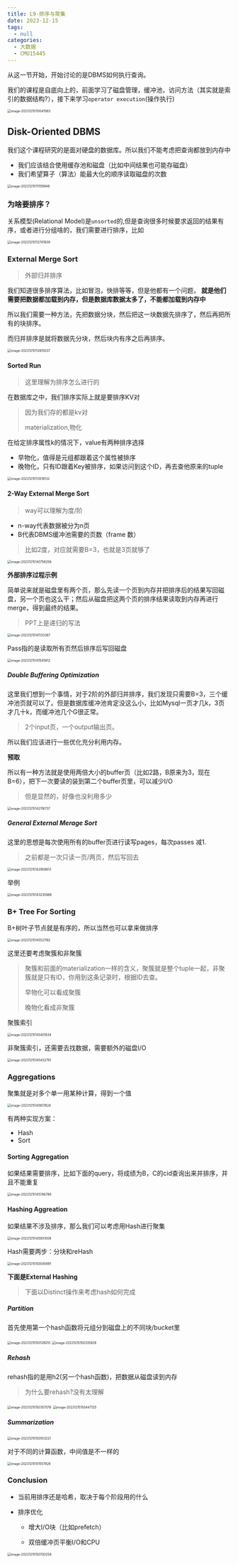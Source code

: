 ```yaml
---
title: L9-排序与聚集
date: 2023-12-15
tags: 
  - null
categories: 
  - 大数据
  - CMU15445
---
```


从这一节开始，开始讨论的是DBMS如何执行查询。

我们的课程是自底向上的，前面学习了磁盘管理，缓冲池，访问方法（其实就是索引的数据结构?），接下来学习`operator execution`(操作执行)

<img src="https://typora-1309665611.cos.ap-nanjing.myqcloud.com/typora/image-20231215110041563.png" alt="image-20231215110041563" style="zoom:50%;" />

## Disk-Oriented  DBMS

我们这个课程研究的是面对硬盘的数据库。所以我们不能考虑把查询都放到内存中

- 我们应该结合使用缓存池和磁盘（比如中间结果也可能存磁盘）
- 我们希望算子（算法）能最大化的顺序读取磁盘的次数

<img src="https://typora-1309665611.cos.ap-nanjing.myqcloud.com/typora/image-20231215111159948.png" alt="image-20231215111159948" style="zoom:50%;" />

### 为啥要排序？

关系模型(Relational Model)是`unsorted`的,但是查询很多时候要求返回的结果有序，或者进行分组啥的，我们需要进行排序，比如

<img src="https://typora-1309665611.cos.ap-nanjing.myqcloud.com/typora/image-20231215112741939.png" alt="image-20231215112741939" style="zoom:50%;" />



### External  Merge Sort

> 外部归并排序

我们知道很多排序算法，比如冒泡，快排等等，但是他都有一个问题， **就是他们需要把数据都加载到内存，但是数据库数据太多了，不能都加载到内存中**

所以我们需要一种方法，先把数据分块，然后把这一块数据先排序了，然后再把所有的块排序。

而归并排序是就将数据先分块，然后块内有序之后再排序。

<img src="https://typora-1309665611.cos.ap-nanjing.myqcloud.com/typora/image-20231215112615037.png" alt="image-20231215112615037" style="zoom:50%;" />



#### Sorted Run

> 这里理解为排序怎么进行的

在数据库之中，我们排序实际上就是要排序KV对

> 因为我们存的都是kv对
>
> materialization,物化

在给定排序属性k的情况下，value有两种排序选择

- 早物化，值得是元组都跟着这个属性被排序
- 晚物化，只有ID跟着Key被排序，如果访问到这个ID，再去查他原来的tuple

<img src="https://typora-1309665611.cos.ap-nanjing.myqcloud.com/typora/image-20231215113518132.png" alt="image-20231215113518132" style="zoom:50%;" />

#### 2-Way  External  Merge Sort

> way可以理解为度/阶

- n-way代表数据被分为n页
- B代表DBMS缓冲池需要的页数（frame 数）

> 比如2度，对应就需要B=3，也就是3页就够了

<img src="https://typora-1309665611.cos.ap-nanjing.myqcloud.com/typora/image-20231215140756256.png" alt="image-20231215140756256" style="zoom:50%;" />

**外部排序过程示例**

简单说来就是磁盘里有两个页，那么先读一个页到内存并把排序后的结果写回磁盘，另一个页也这么干；然后从磁盘把这两个页的排序结果读取到内存再进行merge，得到最终的结果。

> PPT上是递归的写法



<img src="https://typora-1309665611.cos.ap-nanjing.myqcloud.com/typora/image-20231215141133367.png" alt="image-20231215141133367" style="zoom:50%;" />

Pass指的是读取所有页然后排序后写回磁盘

<img src="https://typora-1309665611.cos.ap-nanjing.myqcloud.com/typora/image-20231215141545612.png" alt="image-20231215141545612" style="zoom:50%;" />

##### Double Buffering   Optimization

这里我们想到一个事情，对于2阶的外部归并排序，我们发现只需要B=3，三个缓冲池页就可以了。但是数据库缓冲池肯定没这么小，比如Mysql一页才几k，3页才几十k，而缓冲池几个G很正常。

> 2个input页，一个output输出页。

所以我们应该进行一些优化充分利用内存。

**预取**

所以有一种方法就是使用两倍大小的buffer页（比如2路，B原来为3，现在B=6），把下一次要读的装到第二个buffer页里，可以减少I/O

> 但是显然的，好像也没利用多少

<img src="https://typora-1309665611.cos.ap-nanjing.myqcloud.com/typora/image-20231215142118737.png" alt="image-20231215142118737" style="zoom:50%;" />

##### General  External  Merage Sort

这里的思想是每次使用所有的buffer页进行读写pages，每次passes  减1.

> 之前都是一次只读一页/两页，然后写回去

<img src="https://typora-1309665611.cos.ap-nanjing.myqcloud.com/typora/image-20231215142908813.png" alt="image-20231215142908813" style="zoom:50%;" />

举例

<img src="https://typora-1309665611.cos.ap-nanjing.myqcloud.com/typora/image-20231215143235988.png" alt="image-20231215143235988" style="zoom:50%;" />

### B+ Tree  For  Sorting

B+树叶子节点就是有序的，所以当然也可以拿来做排序

<img src="https://typora-1309665611.cos.ap-nanjing.myqcloud.com/typora/image-20231215145521192.png" alt="image-20231215145521192" style="zoom:50%;" />

这里还要考虑聚簇和非聚簇

> 聚簇和前面的materialization一样的含义，聚簇就是整个tuple一起，非聚簇就是只有ID，你用到这条记录时，根据ID去查。
>
> 早物化可以看成聚簇
>
> 晚物化看成非聚簇

聚簇索引

<img src="https://typora-1309665611.cos.ap-nanjing.myqcloud.com/typora/image-20231215145401834.png" alt="image-20231215145401834" style="zoom:50%;" />

非聚簇索引，还需要去找数据，需要额外的磁盘I/O

<img src="https://typora-1309665611.cos.ap-nanjing.myqcloud.com/typora/image-20231215145432791.png" alt="image-20231215145432791" style="zoom:50%;" />

### Aggregations

聚集就是对多个单一用某种计算，得到一个值

<img src="https://typora-1309665611.cos.ap-nanjing.myqcloud.com/typora/image-20231215145617624.png" alt="image-20231215145617624" style="zoom:50%;" />

有两种实现方案：

- Hash
- Sort

#### Sorting Aggregation

如果结果需要排序，比如下面的query，将成绩为B，C的cid查询出来并排序，并且不能重复

<img src="https://typora-1309665611.cos.ap-nanjing.myqcloud.com/typora/image-20231215145746788.png" alt="image-20231215145746788" style="zoom:50%;" />

#### Hashing  Aggreation

如果结果不涉及排序，那么我们可以考虑用Hash进行聚集

<img src="https://typora-1309665611.cos.ap-nanjing.myqcloud.com/typora/image-20231215145931008.png" alt="image-20231215145931008" style="zoom:50%;" />

Hash需要两步：分块和reHash

<img src="https://typora-1309665611.cos.ap-nanjing.myqcloud.com/typora/image-20231215150045691.png" alt="image-20231215150045691" style="zoom:50%;" />

**下面是External  Hashing**

> 下面以Distinct操作来考虑hash如何完成

##### Partition

首先使用第一个hash函数将元组分到磁盘上的不同块/bucket里

<img src="https://typora-1309665611.cos.ap-nanjing.myqcloud.com/typora/image-20231215150128010.png" alt="image-20231215150128010" style="zoom:50%;" />

<img src="https://typora-1309665611.cos.ap-nanjing.myqcloud.com/typora/image-20231215150335929.png" alt="image-20231215150335929" style="zoom:50%;" />

##### Rehash

rehash指的是用h2(另一个hash函数)，把数据从磁盘读到内存

> 为什么要rehash?没有太理解

<img src="https://typora-1309665611.cos.ap-nanjing.myqcloud.com/typora/image-20231215150357076.png" alt="image-20231215150357076" style="zoom:50%;" />

<img src="https://typora-1309665611.cos.ap-nanjing.myqcloud.com/typora/image-20231215150447125.png" alt="image-20231215150447125" style="zoom:50%;" />

##### Summarization



<img src="https://typora-1309665611.cos.ap-nanjing.myqcloud.com/typora/image-20231215150553221.png" alt="image-20231215150553221" style="zoom:50%;" />

对于不同的计算函数，中间值是不一样的

<img src="https://typora-1309665611.cos.ap-nanjing.myqcloud.com/typora/image-20231215151557926.png" alt="image-20231215151557926" style="zoom:50%;" />



### Conclusion

- 当前用排序还是哈希，取决于每个阶段用的什么

- 排序优化

  - 增大I/O块（比如prefetch）

  - 双倍缓冲页平衡I/O和CPU

    

<img src="https://typora-1309665611.cos.ap-nanjing.myqcloud.com/typora/image-20231215150700258.png" alt="image-20231215150700258" style="zoom:50%;" />